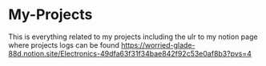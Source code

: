 # My-Projects
This is everything related to my projects including the ulr to my notion page where projects logs can be found
https://worried-glade-88d.notion.site/Electronics-49dfa63f31f34bae842f92c53e0af8b3?pvs=4

